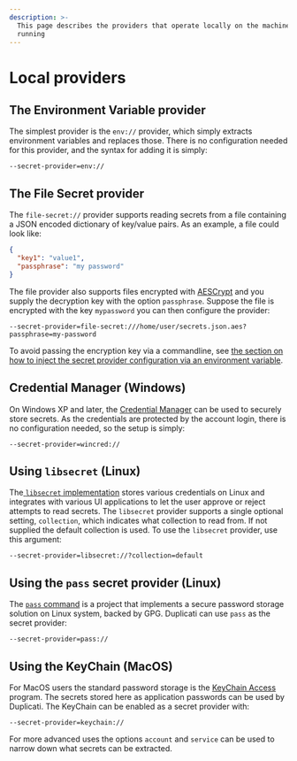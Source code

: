 ```yaml
---
description: >-
  This page describes the providers that operate locally on the machine they are
  running
---
```


# Local providers

## The Environment Variable provider

The simplest provider is the `env://` provider, which simply extracts environment variables and replaces those. There is no configuration needed for this provider, and the syntax for adding it is simply:

```
--secret-provider=env://
```

## The File Secret provider

The `file-secret://` provider supports reading secrets from a file containing a JSON encoded dictionary of key/value pairs. As an example, a file could look like:

```json
{
  "key1": "value1",
  "passphrase": "my password"
}
```

The file provider also supports files encrypted with [AESCrypt](../../using-tools/encrypting-and-decrypting-files.md) and you supply the decryption key with the option `passphrase`.  Suppose the file is encrypted with the key `mypassword` you can then configure the provider:

```
--secret-provider=file-secret:///home/user/secrets.json.aes?passphrase=my-password
```

To avoid passing the encryption key via a commandline, see [the section on how to inject the secret provider configuration via an environment variable](advanced-configurations.md#how-to-avoid-passing-credentials-on-the-commandline).&#x20;

## Credential Manager (Windows)

On Windows XP and later, the [Credential Manager](https://support.microsoft.com/en-us/windows/accessing-credential-manager-1b5c916a-6a16-889f-8581-fc16e8165ac0) can be used to securely store secrets. As the credentials are protected by the account login, there is no configuration needed, so the setup is simply:

```
--secret-provider=wincred://
```

## Using `libsecret` (Linux)

The[ `libsecret` implementation](https://gnome.pages.gitlab.gnome.org/libsecret/) stores various credentials on Linux and integrates with various UI applications to let the user approve or reject attempts to read secrets.  The `libsecret` provider supports a single optional setting, `collection`, which indicates what collection to read from. If not supplied the default collection is used. To use the `libsecret` provider, use this argument:

```
--secret-provider=libsecret://?collection=default
```

## Using the `pass` secret provider (Linux)

The [`pass` command](https://www.passwordstore.org) is a project that implements a secure password storage solution on Linux system, backed by GPG. Duplicati can use `pass` as the secret provider:

```
--secret-provider=pass://
```

## Using the KeyChain (MacOS)

For MacOS users the standard password storage is the [KeyChain Access](https://support.apple.com/lt-lt/guide/keychain-access/kyca1083/mac) program. The secrets stored here as application passwords can be used by Duplicati. The KeyChain can be enabled as a secret provider with:

```
--secret-provider=keychain://
```

For more advanced uses the options `account` and `service` can be used to narrow down what secrets can be extracted.
